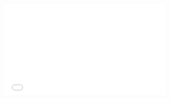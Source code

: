 
<div style="position: relative; width: 100%; height: 0; padding-bottom: 56.25%; overflow: hidden;">
  <iframe src="${PRIVATE_VIDEO_INTRO_1}" frameborder="0" allowfullscreen style="position: absolute; top: 0; left: 0; width: 100%; height: 100%; border: none; object-fit: cover;" />
</div>

# Example\_1

:::tip
What is the difference in the average order price for customers from the BUILDING and MACHINERY market segments?
:::

```txt
SELECT ABS(AVG(CASE WHEN c.c_mktsegment = 'BUILDING' THEN o.o_totalprice END) - AVG(CASE WHEN c.c_mktsegment = 'MACHINERY' THEN o.o_totalprice END)) AS diff_in_avg_order_price
 FROM orders AS o
 LEFT JOIN customer AS c ON c.c_custkey = o.o_custkey
 WHERE c.c_mktsegment IN ('BUILDING', 'MACHINERY')
```

# Example\_2

:::tip
Which part had the largest increase in the number of orders from 1993 to 1994?
:::

```txt
WITH order_date_1993 AS (
 SELECT lineitem.l_orderkey,lineitem.l_partkey,orders.o_orderdate
 FROM lineitem
 JOIN orders ON lineitem.l_orderkey = orders.o_orderkey
 WHERE strftime('%y',orders.o_orderdate) = 1993
 )
 , order_date_1994 AS (
 SELECT lineitem.l_orderkey,lineitem.l_partkey,orders.o_orderdate
 FROM lineitem
 JOIN orders ON lineitem.l_orderkey = orders.o_orderkey
 WHERE strftime('%y',orders.o_orderdate) = 1994
 )
SELECT part.p_name
FROM order_date_1994
LEFT JOIN part ON order_date_1994.l_partkey = part.p_partkey
LEFT JOIN order_date_1993 ON order_date_1993.l_partkey = part.p_partkey
GROUP BY part.p_name
ORDER BY (count(order_date_1994.l_partkey) - count(order_date_1993.l_partkey))  DESC
LIMIT 1
```